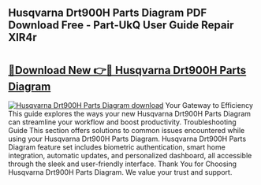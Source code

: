 ## Husqvarna Drt900H Parts Diagram PDF Download Free - Part-UkQ User Guide Repair XlR4r

# <h2><a href="http://dftklu.blite.top/?on=Husqvarna+Drt900H+Parts+Diagram">🔗Download New 👉🔴 Husqvarna Drt900H Parts Diagram</a></h2>

[![Husqvarna Drt900H Parts Diagram download](https://i.imgur.com/lujVjoI.png)](http://dftklu.blite.top/?on=Husqvarna+Drt900H+Parts+Diagram)
Your Gateway to Efficiency This guide explores the ways your new Husqvarna Drt900H Parts Diagram can streamline your workflow and boost productivity. Troubleshooting Guide This section offers solutions to common issues encountered while using your Husqvarna Drt900H Parts Diagram. Husqvarna Drt900H Parts Diagram feature set includes biometric authentication, smart home integration, automatic updates, and personalized dashboard, all accessible through the sleek and user-friendly interface. Thank You for Choosing Husqvarna Drt900H Parts Diagram. We value your trust and support.
